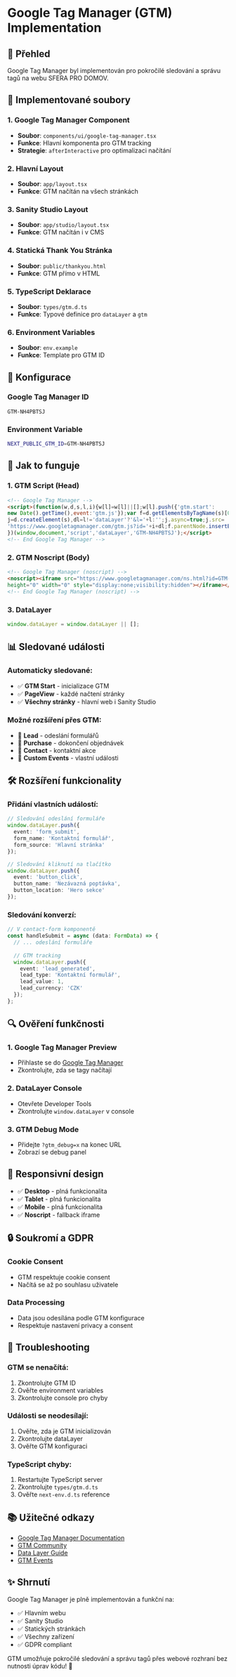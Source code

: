 # Google Tag Manager (GTM) Implementation

## 📱 Přehled

Google Tag Manager byl implementován pro pokročilé sledování a správu tagů na webu SFERA PRO DOMOV.

## 🔧 Implementované soubory

### 1. **Google Tag Manager Component**
- **Soubor**: `components/ui/google-tag-manager.tsx`
- **Funkce**: Hlavní komponenta pro GTM tracking
- **Strategie**: `afterInteractive` pro optimalizaci načítání

### 2. **Hlavní Layout**
- **Soubor**: `app/layout.tsx`
- **Funkce**: GTM načítán na všech stránkách

### 3. **Sanity Studio Layout**
- **Soubor**: `app/studio/layout.tsx`
- **Funkce**: GTM načítán i v CMS

### 4. **Statická Thank You Stránka**
- **Soubor**: `public/thankyou.html`
- **Funkce**: GTM přímo v HTML

### 5. **TypeScript Deklarace**
- **Soubor**: `types/gtm.d.ts`
- **Funkce**: Typové definice pro `dataLayer` a `gtm`

### 6. **Environment Variables**
- **Soubor**: `env.example`
- **Funkce**: Template pro GTM ID

## 🎯 Konfigurace

### **Google Tag Manager ID**
```
GTM-NH4PBTSJ
```

### **Environment Variable**
```bash
NEXT_PUBLIC_GTM_ID=GTM-NH4PBTSJ
```

## 🚀 Jak to funguje

### **1. GTM Script (Head)**
```html
<!-- Google Tag Manager -->
<script>(function(w,d,s,l,i){w[l]=w[l]||[];w[l].push({'gtm.start':
new Date().getTime(),event:'gtm.js'});var f=d.getElementsByTagName(s)[0],
j=d.createElement(s),dl=l!='dataLayer'?'&l='+l:'';j.async=true;j.src=
'https://www.googletagmanager.com/gtm.js?id='+i+dl;f.parentNode.insertBefore(j,f);
})(window,document,'script','dataLayer','GTM-NH4PBTSJ');</script>
<!-- End Google Tag Manager -->
```

### **2. GTM Noscript (Body)**
```html
<!-- Google Tag Manager (noscript) -->
<noscript><iframe src="https://www.googletagmanager.com/ns.html?id=GTM-NH4PBTSJ"
height="0" width="0" style="display:none;visibility:hidden"></iframe></noscript>
<!-- End Google Tag Manager (noscript) -->
```

### **3. DataLayer**
```typescript
window.dataLayer = window.dataLayer || [];
```

## 📊 Sledované události

### **Automaticky sledované:**
- ✅ **GTM Start** - inicializace GTM
- ✅ **PageView** - každé načtení stránky
- ✅ **Všechny stránky** - hlavní web i Sanity Studio

### **Možné rozšíření přes GTM:**
- 🔄 **Lead** - odeslání formulářů
- 🔄 **Purchase** - dokončení objednávek
- 🔄 **Contact** - kontaktní akce
- 🔄 **Custom Events** - vlastní události

## 🛠️ Rozšíření funkcionality

### **Přidání vlastních událostí:**
```typescript
// Sledování odeslání formuláře
window.dataLayer.push({
  event: 'form_submit',
  form_name: 'Kontaktní formulář',
  form_source: 'Hlavní stránka'
});

// Sledování kliknutí na tlačítko
window.dataLayer.push({
  event: 'button_click',
  button_name: 'Nezávazná poptávka',
  button_location: 'Hero sekce'
});
```

### **Sledování konverzí:**
```typescript
// V contact-form komponentě
const handleSubmit = async (data: FormData) => {
  // ... odeslání formuláře
  
  // GTM tracking
  window.dataLayer.push({
    event: 'lead_generated',
    lead_type: 'Kontaktní formulář',
    lead_value: 1,
    lead_currency: 'CZK'
  });
};
```

## 🔍 Ověření funkčnosti

### **1. Google Tag Manager Preview**
- Přihlaste se do [Google Tag Manager](https://tagmanager.google.com/)
- Zkontrolujte, zda se tagy načítají

### **2. DataLayer Console**
- Otevřete Developer Tools
- Zkontrolujte `window.dataLayer` v console

### **3. GTM Debug Mode**
- Přidejte `?gtm_debug=x` na konec URL
- Zobrazí se debug panel

## 📱 Responsivní design

- ✅ **Desktop** - plná funkcionalita
- ✅ **Tablet** - plná funkcionalita  
- ✅ **Mobile** - plná funkcionalita
- ✅ **Noscript** - fallback iframe

## 🔒 Soukromí a GDPR

### **Cookie Consent**
- GTM respektuje cookie consent
- Načítá se až po souhlasu uživatele

### **Data Processing**
- Data jsou odesílána podle GTM konfigurace
- Respektuje nastavení privacy a consent

## 🚨 Troubleshooting

### **GTM se nenačítá:**
1. Zkontrolujte GTM ID
2. Ověřte environment variables
3. Zkontrolujte console pro chyby

### **Události se neodesílají:**
1. Ověřte, zda je GTM inicializován
2. Zkontrolujte dataLayer
3. Ověřte GTM konfiguraci

### **TypeScript chyby:**
1. Restartujte TypeScript server
2. Zkontrolujte `types/gtm.d.ts`
3. Ověřte `next-env.d.ts` reference

## 📚 Užitečné odkazy

- [Google Tag Manager Documentation](https://developers.google.com/tag-manager)
- [GTM Community](https://support.google.com/tagmanager/)
- [Data Layer Guide](https://developers.google.com/tag-manager/devguide#datalayer)
- [GTM Events](https://developers.google.com/tag-manager/devguide#events)

## ✨ Shrnutí

Google Tag Manager je plně implementován a funkční na:
- ✅ Hlavním webu
- ✅ Sanity Studio
- ✅ Statických stránkách
- ✅ Všechny zařízení
- ✅ GDPR compliant

GTM umožňuje pokročilé sledování a správu tagů přes webové rozhraní bez nutnosti úprav kódu! 🎯
